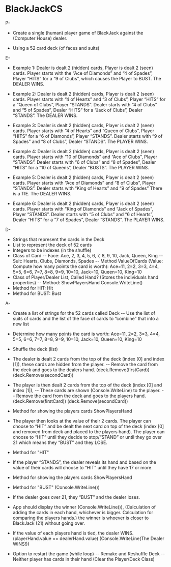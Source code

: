 # BlackJackCS

P-

- Create a single (human) player game of BlackJack against the (Computer House) dealer.

- Using a 52 card deck (of faces and suits)

E-

- Example 1: Dealer is dealt 2 (hidden) cards, Player is dealt 2 (seen) cards. Player starts with the “Ace of Diamonds” and “4 of Spades”, Player “HITS” for a “9 of Clubs”, which causes the Player to BUST. The DEALER WINS.

- Example 2: Dealer is dealt 2 (hidden) cards, Player is dealt 2 (seen) cards. Player starts with “4 of Hearts” and “3 of Clubs”, Player “HITS” for a “Queen of Clubs”, Player “STANDS”. Dealer starts with “4 of Clubs” and “5 of Spades”, Dealer “HITS” for a “Jack of Clubs”, Dealer “STANDS”. The DEALER WINS.

- Example 3: Dealer is dealt 2 (hidden) cards, Player is dealt 2 (seen) cards. Player starts with “4 of Hearts” and “Queen of Clubs”, Player “HITS” for a “6 of Diamonds”, Player “STANDS”. Dealer starts with “9 of Spades” and “8 of Clubs”, Dealer “STANDS”. The PLAYER WINS.

- Example 4: Dealer is dealt 2 (hidden) cards, Player is dealt 2 (seen) cards. Player starts with “10 of Diamonds” and “Ace of Clubs”, Player “STANDS”. Dealer starts with “6 of Clubs” and “8 of Spades”, Dealer “HITS” for a “10 of Queens”, Dealer “BUSTS”. The PLAYER WINS.

- Example 5: Dealer is dealt 2 (hidden) cards, Player is dealt 2 (seen) cards. Player starts with “Ace of Diamonds” and “8 of Clubs”, Player “STANDS”. Dealer starts with “King of Hearts” and “9 of Spades” There is a TIE. The DEALER WINS.

- Example 6: Dealer is dealt 2 (hidden) cards, Player is dealt 2 (seen) cards. Player starts with “King of Diamonds” and “Jack of Spades”, Player “STANDS”. Dealer starts with “5 of Clubs” and “6 of Hearts”, Dealer “HITS” for a “7 of Spades”, Dealer “STANDS”. The PLAYER WINS.

D-

- Strings that represent the cards in the Deck
- List to represent the deck of 52 cards
- Integers to be indexes (in the shuffle)
- Class of Card
  -- Face: Ace, 2, 3, 4, 5, 6, 7, 8, 9, 10, Jack, Queen, King
  -- Suit: Hearts, Clubs, Diamonds, Spades
  -- Method ValueOfCards (Value: Compute how many points the card is worth): Ace=11, 2=2, 3=3, 4=4, 5=5, 6=6, 7=7, 8=8, 9=9, 10=10, Jack=10, Queen=10, King=10
- Class of Player/Dealer List, Called Hand? (Stores the individuals hand properties)
  -- Method: ShowPlayersHand Console.WriteLine()
- Method for HIT: Hit
- Method for BUST: Bust

A-

- Create a list of strings for the 52 cards called Deck
  -- Use the list of suits of cards and the list of the face of cards to “combine” that into a new list
- Determine how many points the card is worth: Ace=11, 2=2, 3=3, 4=4, 5=5, 6=6, 7=7, 8=8, 9=9, 10=10, Jack=10, Queen=10, King=10
- Shuffle the deck (list)
- The dealer is dealt 2 cards from the top of the deck (index [0] and index [1]), these cards are hidden from the player.
  -- Remove the card from the deck and goes to the dealers hand. (deck.Remove(firstCard)) (deck.Remove(secondCard))
- The player is then dealt 2 cards from the top of the deck (index [0] and index [1]),
  -- These cards are shown (Console.WriteLine) to the player.
  -- Remove the card from the deck and goes to the players hand. (deck.Remove(firstCard)) (deck.Remove(secondCard))

- Method for showing the players cards ShowPlayersHand

- The player then looks at the value of their 2 cards. The player can choose to “HIT” and be dealt the next card on top of the deck (index [0] and removed from deck and placed to the players hand). The player can choose to “HIT” until they decide to stop/“STAND” or until they go over 21 which means they “BUST” and they LOSE.

- Method for "HIT"

- If the player “STANDS”, the dealer reveals its hand and based on the value of their cards will choose to “HIT” until they have 17 or more.

- Method for showing the players cards ShowPlayersHand

- Method for "BUST" (Console.WriteLine())

- If the dealer goes over 21, they “BUST” and the dealer loses.
- App should display the winner (Console.WriteLine()), (Calculation of adding the cards in each hand, whichever is bigger. Calculation for comparing the players hands.) the winner is whoever is closer to BlackJack (21) without going over.
- If the value of each players hand is tied, the dealer WINS. (playerHand.value == dealerHand.value) (Console.WriteLine(The Dealer WINS!))
- Option to restart the game (while loop)
  -- Remake and Reshuffle Deck
  -- Neither player has cards in their hand (Clear the Player/Deck Class)
